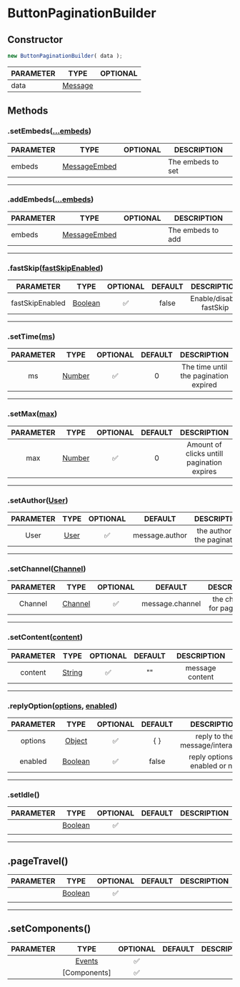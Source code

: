 # ButtonPaginationBuilder

## Constructor
```js
new ButtonPaginationBuilder( data );
```
| PARAMETER   |      TYPE  | OPTIONAL   |
|----------|-------------|------|
| data |  [Message](https://discord.js.org/#/docs/discord.js/stable/class/Message) | |

## Methods

### .setEmbeds([...embeds]())
| PARAMETER   |      TYPE  |  OPTIONAL  |DESCRIPTION|
|----------|-------------|------|------|
| embeds |  [MessageEmbed](https://discord.js.org/#/docs/discord.js/stable/class/MessageEmbed) | | The embeds to set

---

### .addEmbeds([...embeds]())
| PARAMETER   |      TYPE  |  OPTIONAL  |DESCRIPTION|
|----------|-------------|------|------|
| embeds |  [MessageEmbed](https://discord.js.org/#/docs/discord.js/stable/class/MessageEmbed) | | The embeds to add |

---

### .fastSkip([fastSkipEnabled]())

| PARAMETER   |      TYPE  |  OPTIONAL | DEFAULT  |DESCRIPTION|
|---------|-------------|:-----:|:-----:|:-----:|
| fastSkipEnabled | [Boolean]() | ✅ | false | Enable/disable fastSkip |

---

### .setTime([ms]())

| PARAMETER   |  TYPE  |  OPTIONAL | DEFAULT |DESCRIPTION|
|:---------:|:-------------:|:-----:|:-----:|:-----:|
| ms | [Number]() | ✅ | 0 | The time until the pagination expired |

---

### .setMax([max]())

| PARAMETER   |      TYPE  |  OPTIONAL | DEFAULT |DESCRIPTION|
|:---------:|:-------------:|:-----:|:-----:|:-----:|
| max | [Number]() | ✅ | 0 | Amount of clicks untill pagination expires |


---

### .setAuthor([User]())

| PARAMETER   |      TYPE  |  OPTIONAL  | DEFAULT |DESCRIPTION|
|:---------:|:-------------:|:-----:|:-----:|:-----:|
| User | [User](https://discord.js.org/#/docs/discord.js/stable/class/User) | ✅ | message.author | the author of the pagination |

---

### .setChannel([Channel]())

| PARAMETER   |      TYPE  |  OPTIONAL  | DEFAULT |DESCRIPTION|
|:---------:|:-------------:|:-----:|:-----:|:-----:|
| Channel | [Channel](https://discord.js.org/#/docs/discord.js/stable/class/Channel) | ✅ | message.channel | the channel for pagination |

---

### .setContent([content]())

| PARAMETER   |      TYPE  |  OPTIONAL  | DEFAULT |DESCRIPTION|
|:---------:|:-------------:|:-----:|:-----:|:-----:|
| content | [String]() | ✅ | "" | message content |

---

### .replyOption([options](), [enabled]())

| PARAMETER   |      TYPE  |  OPTIONAL  | DEFAULT |DESCRIPTION|
|:---------:|:-------------:|:-----:|:-----:|:-----:|
| options | [Object]() | ✅ | { } | reply to the message/interaction |
| enabled | [Boolean]() | ✅ | false | reply options is enabled or not |

---

### .setIdle()
| PARAMETER   |      TYPE  |  OPTIONAL  | DEFAULT |DESCRIPTION|
|:---------:|:-------------:|:---------:|:-------:|:---------:|
|           |[Boolean]() |✅| 
|           |            |   |          |         |           |

---

## .pageTravel()
| PARAMETER   |      TYPE  |  OPTIONAL  | DEFAULT |DESCRIPTION|
|:---------:|:-------------:|:---------:|:-------:|:---------:|
|           |[Boolean]() |✅|           |         |          | 
|           |            |   |          |         |           |

---

## .setComponents()
| PARAMETER   |      TYPE  |  OPTIONAL  | DEFAULT |DESCRIPTION|
|:---------:|:-------------:|:---------:|:-------:|:---------:|
|           |[Events]() |✅|           |         |          | 
|           |[Components]|✅|          |         |           |

